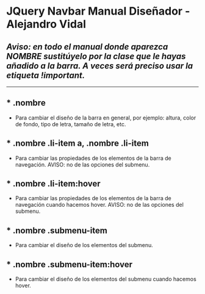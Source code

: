 # JQuery Navbar Manual Diseñador - Alejandro Vidal

## ***Aviso: en todo el manual donde aparezca NOMBRE sustitúyelo por la clase que le hayas añadido a la barra. A veces será preciso usar la etiqueta !important.***
***

## * **.nombre**

* Para cambiar el diseño de la barra en general, por ejemplo: altura, color de fondo, tipo de letra, tamaño de letra, etc.

## * **.nombre .li-item a, .nombre .li-item**

* Para cambiar las propiedades de los elementos de la barra de navegación. AVISO: no de las opciones del submenu.

## * **.nombre .li-item:hover**

* Para cambiar las propiedades de los elementos de la barra de navegación cuando hacemos hover. AVISO: no de las opciones del submenu.

## * **.nombre .submenu-item**

* Para cambiar el diseño de los elementos del submenu.

## * **.nombre .submenu-item:hover**

* Para cambiar el diseño de los elementos del submenu cuando hacemos hover.

